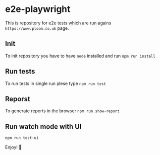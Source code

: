 # e2e-playwright
This is repository for e2e tests which are run agains `https://www.ploom.co.uk` page.

## Init
To init repository you have to have `node` installed and run
`npm run install`

## Run tests
To run tests in single run plese type
`npm run test`

## Reporst
To generate reports in the browser
`npm run show-report`

## Run watch mode with UI
`npm run test:ui`

Enjoy! 🦄